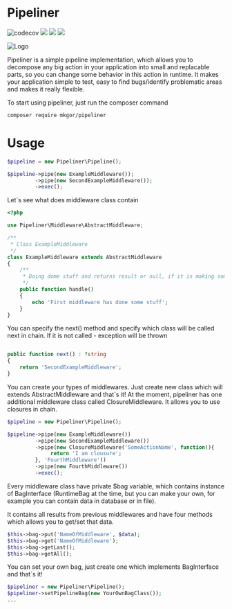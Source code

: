 # Pipeliner
![codecov](https://img.shields.io/badge/coverage-100%25-brightgreen)
![](https://img.shields.io/packagist/l/mkgor/pipeliner)
![](https://img.shields.io/packagist/v/mkgor/pipeliner)
![](https://img.shields.io/badge/php->%3D7.1-blue)  

![Logo](https://i.imgur.com/DLn6NXJ.jpg)

Pipeliner is a simple pipeline implementation, which allows you to decompose any big action in your application into small and replacable parts, so you can change some behavior in this action in runtime. It makes your application simple to test, easy to find bugs/identify problematic areas and makes it really flexible.

To start using pipeliner, just run the composer command
```bash
composer require mkgor/pipeliner
```

# Usage
```php
$pipeline = new Pipeliner\Pipeline();

$pipeline->pipe(new ExampleMiddleware());
         ->pipe(new SecondExampleMiddleware());
         ->exec();
```

Let`s see what does middleware class contain

```php
<?php

use Pipeliner\Middleware\AbstractMiddleware;

/**
 * Class ExampleMiddleware
 */
class ExampleMiddleware extends AbstractMiddleware
{
    /**
     * Doing dome stuff and returns result or null, if it is making some action and don't returns something;
     */
    public function handle()
    {
        echo 'First middleware has done some stuff';
    }
}

```

You can specify the next() method and specify which class will be called next in chain. If it is not called - exception will be thrown

```php

public function next() : ?string
{
    return 'SecondExampleMiddleware';
}

```

You can create your types of middlewares. Just create new class which will extends AbstractMiddleware and that`s it! At the moment, pipeliner has one additional middleware class called ClosureMiddleware. It allows you to use closures in chain.

```php
$pipeline = new Pipeliner\Pipeline();

$pipeline->pipe(new ExampleMiddleware())
         ->pipe(new SecondExampleMiddleware())
         ->pipe(new ClosureMiddleware('SomeActionName', function(){
              return 'I am clousure';
         }, 'FourthMiddleware'))
         ->pipe(new FourthMiddleware())
         ->exec();

```

Every middleware class have private $bag variable, which contains instance of BagInterface (RuntimeBag at the time, but you can make your own, for example you can contain data in database or in file). 

It contains all results from previous middlewares and have four methods which allows you to get/set that data.

```php
$this->bag->put('NameOfMiddleware', $data);
$this->bag->get('NameOfMiddleware');
$this->bag->getLast();
$this->bag->getAll();
```

You can set your own bag, just create one which implements BagInterface and that`s it!

```php
$pipeliner = new Pipeliner\Pipeline();
$pipeliner->setPipelineBag(new YourOwnBagClass());
...
```

